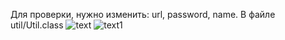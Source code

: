 Для проверки, нужно изменить: url, password, name.
В файле util/Util.class
![text](https://sun9-2.userapi.com/impg/IAIzxYdDQkAqIt69gjtLz8ohQ-oL0zhGt-tJ_A/RD0s6TDNw_I.jpg?size=1056x324&quality=96&sign=4572abdad8e2bd6fe10ece85767d6fc2&type=album)
![text1](https://sun9-32.userapi.com/impg/QvMW0NRj6ZKMdEdVOvDjIMvyqw5EVNgAhlmyCQ/NzvKPh-ph8o.jpg?size=942x327&quality=96&sign=347b2ef436375ef4e419b80c9fd6fe0b&type=album)